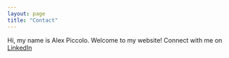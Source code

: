 ```yaml
---
layout: page
title: "Contact"
---
```

Hi, my name is Alex Piccolo. Welcome to my website!
Connect with me on [LinkedIn](https://www.linkedin.com/in/alex-piccolo-cfa-225b9214/)
